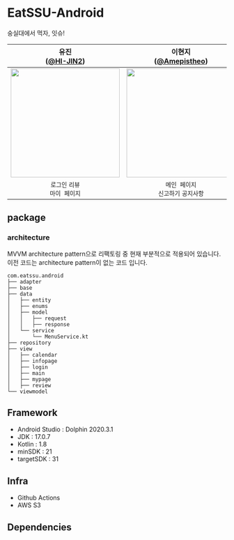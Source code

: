 # EatSSU-Android
숭실대에서 먹자, 잇슈!

| 유진<br/>([@HI-JIN2](https://github.com/HI-JIN2)) | 이현지<br/>([@Amepistheo](https://github.com/Amepistheo)) |
| :---: | :---: |
| <img width="250" src="https://avatars.githubusercontent.com/u/94737714?v=4"/> | <img width="250" src="https://avatars.githubusercontent.com/u/110108243?v=4"/> |
| `로그인` `리뷰`<br/>`마이 페이지`  | `메인 페이지`<br/>`신고하기` `공지사항`|

## package
### architecture
MVVM architecture pattern으로 리팩토링 중 현재 부분적으로 적용되어 있습니다.
이전 코드는 architecture pattern이 없는 코드 입니다. 
```
com.eatssu.android
├── adapter
├── base
├── data
│   ├── entity
│   ├── enums
│   ├── model
│   │   ├── request
│   │   ├── response
│   └── service
│       └── MenuService.kt
├── repository
├── view
│   ├── calendar
│   ├── infopage
│   ├── login
│   ├── main
│   ├── mypage
│   ├── review
└── viewmodel
```

## Framework
- Android Studio : Dolphin 2020.3.1
- JDK : 17.0.7
- Kotlin : 1.8
- minSDK : 21
- targetSDK : 31

## Infra
- Github Actions
- AWS S3

## Dependencies
